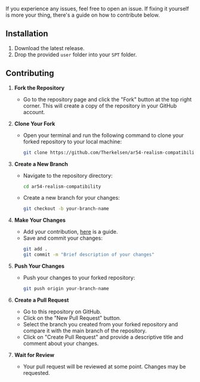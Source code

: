 If you experience any issues, feel free to open an issue. If fixing it yourself is more your thing, there's a guide on how to contribute below.

## Installation
1. Download the latest release.
2. Drop the provided `user` folder into your `SPT` folder.

## Contributing
1. **Fork the Repository**
   - Go to the repository page and click the "Fork" button at the top right corner. This will create a copy of the repository in your GitHub account.

2. **Clone Your Fork**
   - Open your terminal and run the following command to clone your forked repository to your local machine:
     ```sh
     git clone https://github.com/Therkelsen/ar54-realism-compatibility.git
     ```

3. **Create a New Branch**
   - Navigate to the repository directory:
     ```sh
     cd ar54-realism-compatibility
     ```
   - Create a new branch for your changes:
     ```sh
     git checkout -b your-branch-name
     ```

4. **Make Your Changes**
   - Add your contribution, [here](https://hub.sp-tarkov.com/doc/entry/88-realism-mod-adding-compatibility-for-weapons-gear-and-ammo/) is a guide.
   - Save and commit your changes:
     ```sh
     git add .
     git commit -m "Brief description of your changes"
     ```

5. **Push Your Changes**
   - Push your changes to your forked repository:
     ```sh
     git push origin your-branch-name
     ```

6. **Create a Pull Request**
   - Go to this repository on GitHub.
   - Click on the "New Pull Request" button.
   - Select the branch you created from your forked repository and compare it with the main branch of the repository.
   - Click on "Create Pull Request" and provide a descriptive title and comment about your changes.
   
7. **Wait for Review**
   - Your pull request will be reviewed at some point. Changes may be requested.
